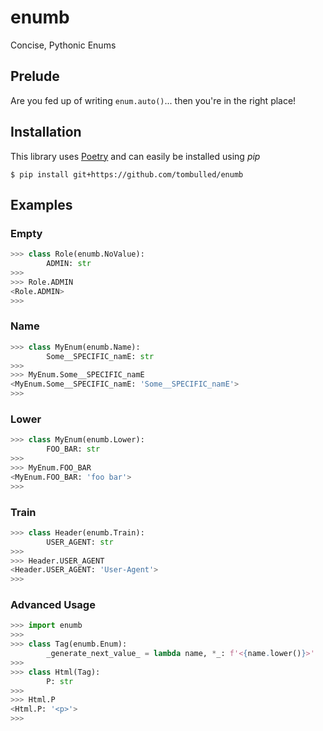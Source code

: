 # enumb
Concise, Pythonic Enums

## Prelude
Are you fed up of writing `enum.auto()`... then you're in the right place!

## Installation
This library uses [Poetry](https://github.com/python-poetry/poetry) and can easily be installed using *pip*
```console
$ pip install git+https://github.com/tombulled/enumb
```

## Examples

### Empty
```python
>>> class Role(enumb.NoValue):
        ADMIN: str
>>>
>>> Role.ADMIN
<Role.ADMIN>
>>>
```

### Name
```python
>>> class MyEnum(enumb.Name):
        Some__SPECIFIC_namE: str
>>>
>>> MyEnum.Some__SPECIFIC_namE
<MyEnum.Some__SPECIFIC_namE: 'Some__SPECIFIC_namE'>
>>>
```

### Lower
```python
>>> class MyEnum(enumb.Lower):
        FOO_BAR: str
>>>
>>> MyEnum.FOO_BAR
<MyEnum.FOO_BAR: 'foo bar'>
>>>
```

### Train
```python
>>> class Header(enumb.Train):
        USER_AGENT: str
>>>
>>> Header.USER_AGENT
<Header.USER_AGENT: 'User-Agent'>
>>>
```

### Advanced Usage
```python
>>> import enumb
>>>
>>> class Tag(enumb.Enum):
        _generate_next_value_ = lambda name, *_: f'<{name.lower()}>'
>>>
>>> class Html(Tag):
        P: str
>>>
>>> Html.P
<Html.P: '<p>'>
>>>
```
